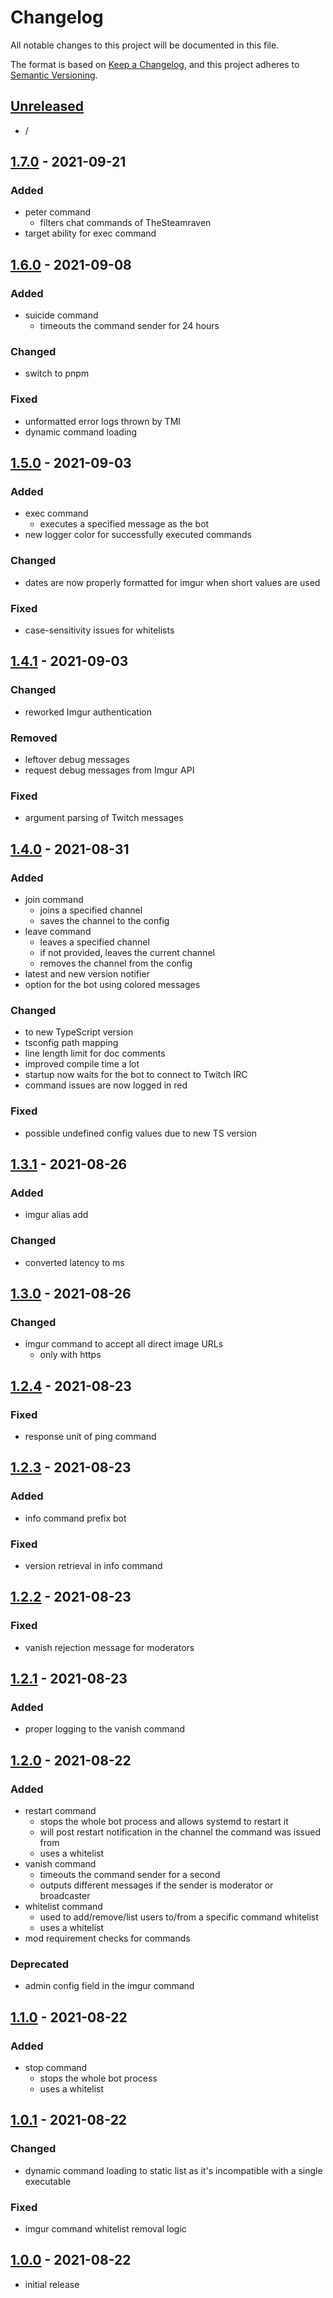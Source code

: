 # Changelog

All notable changes to this project will be documented in this file.

The format is based on [Keep a Changelog],
and this project adheres to [Semantic Versioning].

## [Unreleased]
- /


## [1.7.0] - 2021-09-21

### Added
- peter command
  - filters chat commands of TheSteamraven
- target ability for exec command


## [1.6.0] - 2021-09-08

### Added
- suicide command
  - timeouts the command sender for 24 hours

### Changed
- switch to pnpm

### Fixed
- unformatted error logs thrown by TMI
- dynamic command loading


## [1.5.0] - 2021-09-03

### Added
- exec command
  - executes a specified message as the bot
- new logger color for successfully executed commands

### Changed
- dates are now properly formatted for imgur when short values are used

### Fixed
- case-sensitivity issues for whitelists


## [1.4.1] - 2021-09-03

### Changed
- reworked Imgur authentication

### Removed
- leftover debug messages
- request debug messages from Imgur API

### Fixed
- argument parsing of Twitch messages


## [1.4.0] - 2021-08-31

### Added
- join command
  - joins a specified channel
  - saves the channel to the config
- leave command
  - leaves a specified channel
  - if not provided, leaves the current channel
  - removes the channel from the config
- latest and new version notifier
- option for the bot using colored messages

### Changed
- to new TypeScript version
- tsconfig path mapping
- line length limit for doc comments
- improved compile time a lot
- startup now waits for the bot to connect to Twitch IRC
- command issues are now logged in red

### Fixed
- possible undefined config values due to new TS version


## [1.3.1] - 2021-08-26

### Added
- imgur alias add

### Changed
- converted latency to ms


## [1.3.0] - 2021-08-26

### Changed
- imgur command to accept all direct image URLs
  - only with https


## [1.2.4] - 2021-08-23

### Fixed
- response unit of ping command


## [1.2.3] - 2021-08-23

### Added
- info command prefix bot

### Fixed
- version retrieval in info command


## [1.2.2] - 2021-08-23

### Fixed
- vanish rejection message for moderators


## [1.2.1] - 2021-08-23

### Added
- proper logging to the vanish command


## [1.2.0] - 2021-08-22

### Added
- restart command
  - stops the whole bot process and allows systemd to restart it
  - will post restart notification in the channel the command was issued from
  - uses a whitelist
- vanish command
  - timeouts the command sender for a second
  - outputs different messages if the sender is moderator or broadcaster
- whitelist command
  - used to add/remove/list users to/from a specific command whitelist
  - uses a whitelist
- mod requirement checks for commands

### Deprecated
- admin config field in the imgur command


## [1.1.0] - 2021-08-22

### Added
- stop command
  - stops the whole bot process
  - uses a whitelist


## [1.0.1] - 2021-08-22

### Changed
- dynamic command loading to static list as it's incompatible with a single executable

### Fixed
- imgur command whitelist removal logic


## [1.0.0] - 2021-08-22
- initial release


<!-- Links -->
[keep a changelog]: https://keepachangelog.com/en/1.0.0/
[semantic versioning]: https://semver.org/spec/v2.0.0.html

<!-- Versions -->
[unreleased]: https://github.com/RLNT/twitch_rlnt-bot/compare/v1.7.0...HEAD
[1.7.0]: https://github.com/RLNT/twitch_rlnt-bot/compare/v1.6.0...v1.7.0
[1.6.0]: https://github.com/RLNT/twitch_rlnt-bot/compare/v1.5.0...v1.6.0
[1.5.0]: https://github.com/RLNT/twitch_rlnt-bot/compare/v1.4.1...v1.5.0
[1.4.1]: https://github.com/RLNT/twitch_rlnt-bot/compare/v1.4.0...v1.4.1
[1.4.0]: https://github.com/RLNT/twitch_rlnt-bot/compare/v1.3.1...v1.4.0
[1.3.1]: https://github.com/RLNT/twitch_rlnt-bot/compare/v1.3.0...v1.3.1
[1.3.0]: https://github.com/RLNT/twitch_rlnt-bot/compare/v1.2.4...v1.3.0
[1.2.4]: https://github.com/RLNT/twitch_rlnt-bot/compare/v1.2.3...v1.2.4
[1.2.3]: https://github.com/RLNT/twitch_rlnt-bot/compare/v1.2.2...v1.2.3
[1.2.2]: https://github.com/RLNT/twitch_rlnt-bot/compare/v1.2.1...v1.2.2
[1.2.1]: https://github.com/RLNT/twitch_rlnt-bot/compare/v1.2.0...v1.2.1
[1.2.0]: https://github.com/RLNT/twitch_rlnt-bot/compare/v1.1.0...v1.2.0
[1.1.0]: https://github.com/RLNT/twitch_rlnt-bot/compare/v1.0.1...v1.1.0
[1.0.1]: https://github.com/RLNT/twitch_rlnt-bot/compare/v1.0.0...v1.0.1
[1.0.0]: https://github.com/RLNT/twitch_rlnt-bot/releases/tag/v1.0.
